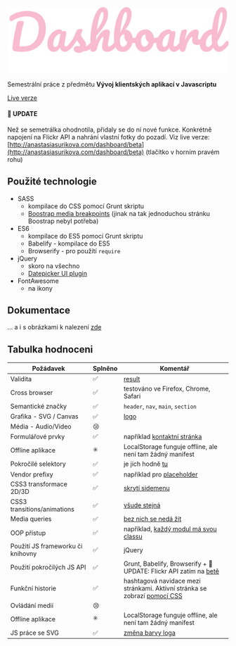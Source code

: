 ![dashboard](https://github.com/misslecter/dashboard/blob/master/assets/images/logo.png "Dashboard")

Semestrální práce z předmětu **Vývoj klientských aplikací v Javascriptu**

[Live verze](http://anastasiasurikova.com/dashboard/)

#### :bell: UPDATE
Než se semetrálka ohodnotila, přidaly se do ní nové funkce. Konkrétně napojení na Flickr API a nahrání vlastní fotky do pozadí. Viz live verze: [http://anastasiasurikova.com/dashboard/beta](http://anastasiasurikova.com/dashboard/beta) (tlačítko v horním pravém rohu)

## Použité technologie
* SASS
    * kompilace do CSS pomocí Grunt skriptu
    * [Boostrap media breakpoints](https://github.com/misslecter/dashboard/blob/master/assets/scss/vendor/bootstrap-media-breakpoints.scss) (jinak na tak jednoduchou stránku Boostrap nebyl potřeba)
* ES6
    * kompilace do ES5 pomocí Grunt skriptu
    * Babelify - kompilace do ES5
    * Browserify - pro použítí `require`
* jQuery
    * skoro na všechno
    * [Datepicker UI plugin](https://jqueryui.com/datepicker/)
* FontAwesome
    * na ikony
    
## Dokumentace
... a i s obrázkami k nalezení [zde](https://github.com/misslecter/dashboard/blob/master/documentation/Readme.md)
    
## Tabulka hodnoceni
Požádavek | Splněno | Komentář
--- | --- | ---
Validita | :white_check_mark: | [result](https://validator.w3.org/nu/?doc=http%3A%2F%2Fanastasiasurikova.com%2Fdashboard%2F)
Cross browser | :white_check_mark: | testováno ve Firefox, Chrome, Safari
Semantické značky | :white_check_mark: | `header`, `nav`, `main`, `section`
Grafika - SVG / Canvas | :white_check_mark: | [logo](https://github.com/misslecter/dashboard/blob/master/assets/images/logo.svg)
Média - Audio/Video | :cry: | 
Formulářové prvky | :white_check_mark: | například [kontaktní stránka](https://github.com/misslecter/dashboard/blob/ca1009468aa346791d425044cf8bd38362c93505/index.php#L80)
Offline aplikace | :eight_spoked_asterisk: | LocalStorage funguje offline, ale není tam žádný manifest
Pokročilé selektory | :white_check_mark: | je jich hodně [tu](https://github.com/misslecter/dashboard/tree/master/assets/scss)
Vendor prefixy | :white_check_mark: | například pro [placeholder](https://github.com/misslecter/dashboard/blob/ca1009468aa346791d425044cf8bd38362c93505/assets/scss/layout/_form.scss#L22)
CSS3 transformace 2D/3D | :white_check_mark: | [skrytí sidemenu](https://github.com/misslecter/dashboard/blob/ca1009468aa346791d425044cf8bd38362c93505/assets/scss/layout/nav.scss#L9)
CSS3 transitions/animations | :white_check_mark: | [všude stejná](https://github.com/misslecter/dashboard/blob/ca1009468aa346791d425044cf8bd38362c93505/assets/scss/_variables.scss#L1)
Media queries | :white_check_mark: | [bez nich se nedá žít](https://github.com/misslecter/dashboard/blob/ca1009468aa346791d425044cf8bd38362c93505/assets/scss/modules/module.scss#L11)
OOP přístup | :white_check_mark: | například, [každý modul má svou classu](https://github.com/misslecter/dashboard/tree/master/assets/js/modules)
Použití JS frameworku či knihovny | :white_check_mark: | jQuery
Použití pokročilých JS API | :white_check_mark: | Grunt, Babelify, Browserify + :bell: UPDATE: Flickr API zatím na [betě](http://anastasiasurikova.com/dashboard/beta)
Funkční historie | :white_check_mark: | hashtagová navidace mezi stránkami. Aktivní stránka se zobrazí [pomocí CSS](https://github.com/misslecter/dashboard/blob/ca1009468aa346791d425044cf8bd38362c93505/assets/scss/_defaults.scss#L33)
Ovládání medií | :cry: | 
Offline aplikace | :eight_spoked_asterisk: | LocalStorage funguje offline, ale není tam žádný manifest
JS práce se SVG | :white_check_mark: | [změna barvy loga](https://github.com/misslecter/dashboard/blob/master/assets/js/app/Svg.js)


